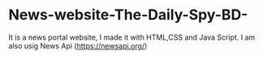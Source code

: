 # News-website-The-Daily-Spy-BD-
It is a news portal website,
I made it with HTML,CSS and Java Script.
I am also usig News Api (https://newsapi.org/)
